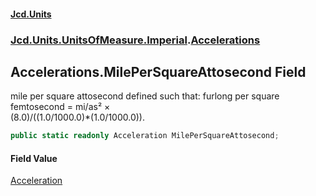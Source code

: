 #### [Jcd.Units](index.md 'index')
### [Jcd.Units.UnitsOfMeasure.Imperial](Jcd.Units.UnitsOfMeasure.Imperial.md 'Jcd.Units.UnitsOfMeasure.Imperial').[Accelerations](Accelerations.md 'Jcd.Units.UnitsOfMeasure.Imperial.Accelerations')

## Accelerations.MilePerSquareAttosecond Field

mile per square attosecond defined such that: furlong per square femtosecond = mi/as² ×  
(8.0)/((1.0/1000.0)*(1.0/1000.0)).

```csharp
public static readonly Acceleration MilePerSquareAttosecond;
```

#### Field Value
[Acceleration](Acceleration.md 'Jcd.Units.UnitTypes.Acceleration')